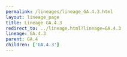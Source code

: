 ```yaml
---
permalink: /lineages/lineage_GA.4.3.html
layout: lineage_page
title: Lineage GA.4.3
redirect_to: ../lineage.html?lineage=GA.4.3
lineage: GA.4.3
parent: GA.4
children: ['GA.4.3']
---
```

